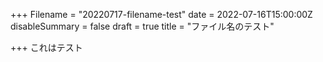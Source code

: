 +++
Filename = "20220717-filename-test"
date = 2022-07-16T15:00:00Z
disableSummary = false
draft = true
title = "ファイル名のテスト"

+++
これはテスト